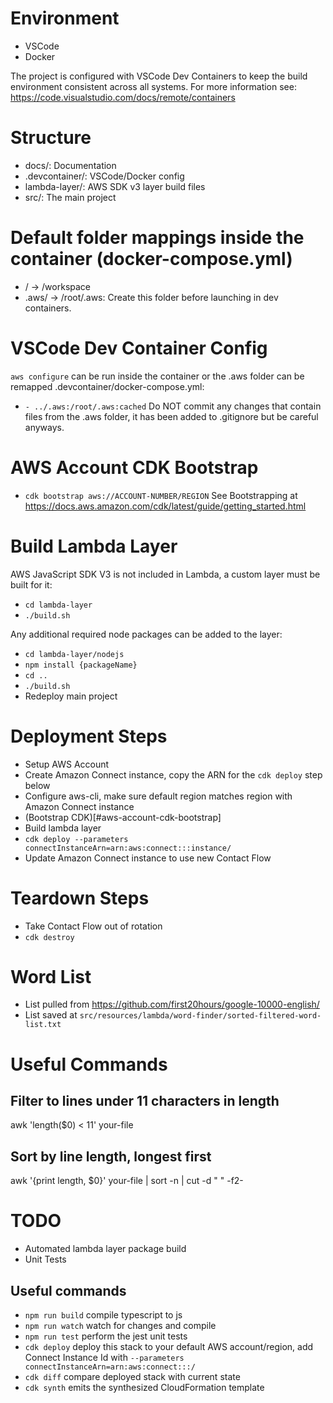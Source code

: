 # Environment
  * VSCode
  * Docker

  The project is configured with VSCode Dev Containers to keep the build environment consistent across all systems.
  For more information see: https://code.visualstudio.com/docs/remote/containers

# Structure
  * docs/: Documentation
  * .devcontainer/: VSCode/Docker config
  * lambda-layer/: AWS SDK v3 layer build files
  * src/: The main project

# Default folder mappings inside the container (docker-compose.yml)
  * / -> /workspace
  * .aws/ -> /root/.aws: Create this folder before launching in dev containers.

# VSCode Dev Container Config
  `aws configure` can be run inside the container or the .aws folder can be remapped .devcontainer/docker-compose.yml:
  * `- ../.aws:/root/.aws:cached`
    Do NOT commit any changes that contain files from the .aws folder, it has been added to .gitignore but be careful anyways.

# AWS Account CDK Bootstrap
  * `cdk bootstrap aws://ACCOUNT-NUMBER/REGION`
    See Bootstrapping at https://docs.aws.amazon.com/cdk/latest/guide/getting_started.html

# Build Lambda Layer
  AWS JavaScript SDK V3 is not included in Lambda, a custom layer must be built for it:
  * `cd lambda-layer`
  * `./build.sh`

  Any additional required node packages can be added to the layer:
  * `cd lambda-layer/nodejs`
  * `npm install {packageName}`
  * `cd ..`
  * `./build.sh`
  * Redeploy main project

# Deployment Steps
  * Setup AWS Account
  * Create Amazon Connect instance, copy the ARN for the `cdk deploy` step below
  * Configure aws-cli, make sure default region matches region with Amazon Connect instance
  * (Bootstrap CDK)[#aws-account-cdk-bootstrap]
  * Build lambda layer
  * `cdk deploy --parameters connectInstanceArn=arn:aws:connect:::instance/`
  * Update Amazon Connect instance to use new Contact Flow

# Teardown Steps
  * Take Contact Flow out of rotation
  * `cdk destroy`

# Word List
  * List pulled from https://github.com/first20hours/google-10000-english/
  * List saved at `src/resources/lambda/word-finder/sorted-filtered-word-list.txt`

# Useful Commands

## Filter to lines under 11 characters in length
awk 'length($0) < 11' your-file

## Sort by line length, longest first
awk '{print length, $0}' your-file | sort -n | cut -d " " -f2-

# TODO
  * Automated lambda layer package build
  * Unit Tests

## Useful commands

 * `npm run build`   compile typescript to js
 * `npm run watch`   watch for changes and compile
 * `npm run test`    perform the jest unit tests
 * `cdk deploy`      deploy this stack to your default AWS account/region, add Connect Instance Id with `--parameters connectInstanceArn=arn:aws:connect:::/`
 * `cdk diff`        compare deployed stack with current state
 * `cdk synth`       emits the synthesized CloudFormation template
